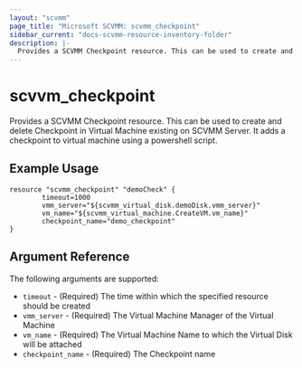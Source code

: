```yaml
---
layout: "scvmm"
page_title: "Microsoft SCVMM: scvmm_checkpoint"
sidebar_current: "docs-scvmm-resource-inventory-folder"
description: |-
  Provides a SCVMM Checkpoint resource. This can be used to create and delete Checkpoint in Virtual Machine existing on SCVMM Server.
---
```


# scvvm\_checkpoint

Provides a SCVMM Checkpoint resource. This can be used to create and delete Checkpoint in Virtual Machine existing on SCVMM Server. It adds a checkpoint to virtual machine using a powershell script. 

## Example Usage

```hcl
resource "scvmm_checkpoint" "demoCheck" {
        timeout=1000
        vmm_server="${scvmm_virtual_disk.demoDisk.vmm_server}"
        vm_name="${scvmm_virtual_machine.CreateVM.vm_name}"
        checkpoint_name="demo_checkpoint"
}
```

## Argument Reference

The following arguments are supported:

* `timeout` - (Required) The time within which the specified resource should be created
* `vmm_server` - (Required) The Virtual Machine Manager of the Virtual Machine
* `vm_name` - (Required) The Virtual Machine Name to which the Virtual Disk will be attached
* `checkpoint_name` - (Required) The Checkpoint name